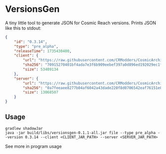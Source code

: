 # VersionsGen

A tiny little tool to generate JSON for Cosmic Reach versions. Prints JSON like this to stdout:
```json
{
    "id": "0.3.14",
    "type": "pre_alpha",
    "releaseTime": 1735430400,
    "client": {
        "url": "https://raw.githubusercontent.com/CRModders/CosmicArchive/main/versions/pre-alpha/0.3.14/client/Cosmic-Reach-0.3.14.jar",
        "sha256": "70915270401bf4ada7e3f6b909eebef397a0d896ed192029ec1fecd98eed54d6",
        "size": 53409134
    },
    "server": {
        "url": "https://raw.githubusercontent.com/CRModders/CosmicArchive/main/versions/pre-alpha/0.3.14/server/Cosmic-Reach-Server-0.3.14.jar",
        "sha256": "0a7feeaee8277b04af6042a43dade220f8d0706542eaf76151e04bbe70bb3777",
        "size": 13068507
    }
}
```

## Usage
```shell
gradlew shadowJar
java -jar build/libs/versionsgen-0.1.1-all.jar file --type pre_alpha --version 0.3.14 --client <CLIENT_JAR_PATH> --server <SERVER_JAR_PATH>
```
See more in program usage

